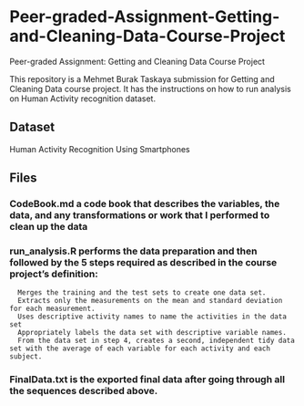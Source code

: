 # Peer-graded-Assignment-Getting-and-Cleaning-Data-Course-Project
Peer-graded Assignment: Getting and Cleaning Data Course Project

This repository is a Mehmet Burak Taskaya submission for Getting and Cleaning Data course project. It has the instructions on how to run analysis on Human Activity recognition dataset.

## Dataset
  Human Activity Recognition Using Smartphones

## Files

  ### CodeBook.md a code book that describes the variables, the data, and any transformations or work that I performed to clean up the data

  ### run_analysis.R performs the data preparation and then followed by the 5 steps required as described in the course project’s definition:
      Merges the training and the test sets to create one data set.
      Extracts only the measurements on the mean and standard deviation for each measurement.
      Uses descriptive activity names to name the activities in the data set
      Appropriately labels the data set with descriptive variable names.
      From the data set in step 4, creates a second, independent tidy data set with the average of each variable for each activity and each subject.

  ### FinalData.txt is the exported final data after going through all the sequences described above.
